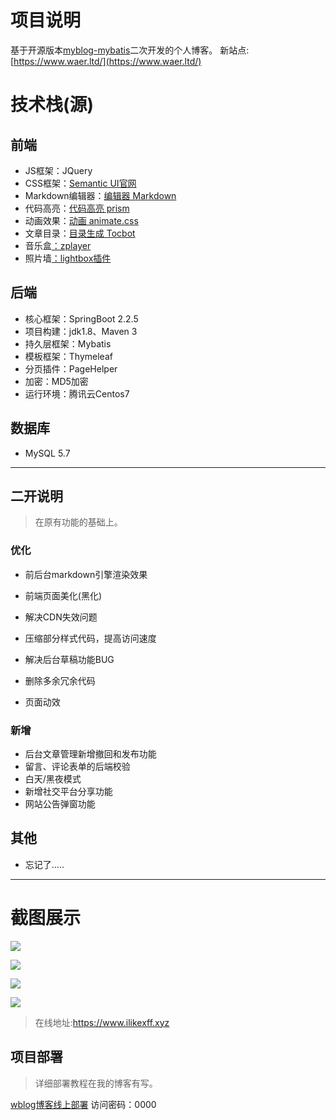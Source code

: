 # 项目说明

基于开源版本[myblog-mybatis](https://github.com/oneStarLR/myblog-mybatis)二次开发的个人博客。
新站点:[https://www.waer.ltd/](https://www.waer.ltd/)



#  技术栈(源)

## 前端

- JS框架：JQuery
- CSS框架：[Semantic UI官网](https://semantic-ui.com/)
- Markdown编辑器：[编辑器 Markdown](https://pandao.github.io/editor.md/)
- 代码高亮：[代码高亮 prism](https://github.com/PrismJS/prism)
- 动画效果：[动画 animate.css](https://daneden.github.io/animate.css/)
- 文章目录：[目录生成 Tocbot](https://tscanlin.github.io/tocbot/)
- 音乐盒[：zplayer](https://gitee.com/supperzh/zplayer)
- 照片墙[：lightbox插件](https://github.com/JavaScript-Kit/jkresponsivegallery)

## 后端

- 核心框架：SpringBoot 2.2.5
- 项目构建：jdk1.8、Maven 3
- 持久层框架：Mybatis
- 模板框架：Thymeleaf
- 分页插件：PageHelper
- 加密：MD5加密
- 运行环境：腾讯云Centos7

## 数据库

- MySQL 5.7

****

## 二开说明

> 在原有功能的基础上。

### 优化

- 前后台markdown引擎渲染效果

- 前端页面美化(黑化)
- 解决CDN失效问题
- 压缩部分样式代码，提高访问速度
- 解决后台草稿功能BUG
- 删除多余冗余代码
- 页面动效

### 新增

- 后台文章管理新增撤回和发布功能
- 留言、评论表单的后端校验
- 白天/黑夜模式
- 新增社交平台分享功能
- 网站公告弹窗功能

## 其他

- 忘记了…..

****

# 截图展示

![](https://images.waer.ltd/img/20220804124118.png)

![](https://images.waer.ltd/img/20220804124032.png)

![](https://images.waer.ltd/img/20220804123803.png)

![](https://images.waer.ltd/img/20220805135242.png)

> 在线地址:https://www.ilikexff.xyz

## 项目部署

> 详细部署教程在我的博客有写。

[wblog博客线上部署](https://www.waer.ltd/articles/2022/08/04/1659587541384.html)
访问密码：0000
